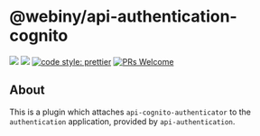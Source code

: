 # @webiny/api-authentication-cognito

[![](https://img.shields.io/npm/dw/@webiny/api-authentication-cognito.svg)](https://www.npmjs.com/package/@webiny/api-authentication-cognito)
[![](https://img.shields.io/npm/v/@webiny/api-authentication-cognito.svg)](https://www.npmjs.com/package/@webiny/api-authentication-cognito)
[![code style: prettier](https://img.shields.io/badge/code_style-prettier-ff69b4.svg?style=flat-square)](https://github.com/prettier/prettier)
[![PRs Welcome](https://img.shields.io/badge/PRs-welcome-brightgreen.svg?style=flat-square)](http://makeapullrequest.com)

## About

This is a plugin which attaches `api-cognito-authenticator` to the `authentication` application, provided by `api-authentication`. 

